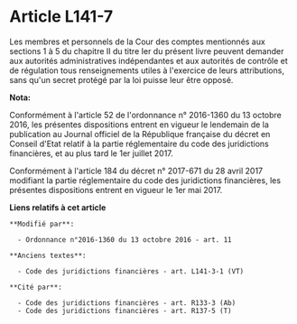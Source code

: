 # Article L141-7

Les membres et personnels de la Cour des comptes mentionnés aux sections 1 à 5 du chapitre II du titre Ier du présent livre
peuvent demander aux autorités administratives indépendantes et aux autorités de contrôle et de régulation tous
renseignements utiles à l'exercice de leurs attributions, sans qu'un secret protégé par la loi puisse leur être opposé.

**Nota:**

Conformément à l'article 52 de l'ordonnance n° 2016-1360 du 13 octobre 2016, les présentes dispositions entrent en vigueur le
lendemain de la publication au Journal officiel de la République française du décret en Conseil d'Etat relatif à la partie
réglementaire du code des juridictions financières, et au plus tard le 1er juillet 2017.

Conformément à l'article 184 du décret n° 2017-671 du 28 avril 2017 modifiant la partie réglementaire du code des
juridictions financières, les présentes dispositions entrent en vigueur le 1er mai 2017.

**Liens relatifs à cet article**

	**Modifié par**:

	  - Ordonnance n°2016-1360 du 13 octobre 2016 - art. 11

	**Anciens textes**:

	  - Code des juridictions financières - art. L141-3-1 (VT)

	**Cité par**:

	  - Code des juridictions financières - art. R133-3 (Ab)
	  - Code des juridictions financières - art. R137-5 (T)
